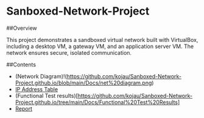 # Sanboxed-Network-Project

##Overview

This project demonstrates a sandboxed virtual network built with VirtualBox, including a desktop VM, a gateway VM, and an application server VM. The network ensures secure, isolated communication.

##Contents
- (Network Diagram)!(https://github.com/kojau/Sanboxed-Network-Project.github.io/blob/main/Docs/net%20diagram.png)
- [IP Address Table](https://github.com/kojau/Sanboxed-Network-Project.github.io/blob/main/Docs/IP_Address_Table_Sandboxed_Network.docx)
- (Functional Test results)[https://github.com/kojau/Sanboxed-Network-Project.github.io/tree/main/Docs/Functional%20Test%20Results]
- [Report](Docs/REPORT.docx)

